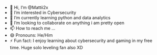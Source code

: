 - 👋 Hi, I’m @Mattii2x
- 👀 I’m interested in Cybersecurity 
- 🌱 I’m currently learning python and data analytics 
- 💞️ I’m looking to collaborate on anything i am pretty open
- 📫 How to reach me ...
- 😄 Pronouns: He/Him
- ⚡ Fun fact: I enjoy learning about cybersecurity and gaming in my free time. Huge solo leveling fan also XD

<!---
Mattii2x/Mattii2x is a ✨ special ✨ repository because its `README.md` (this file) appears on your GitHub profile.
You can click the Preview link to take a look at your changes.
--->
